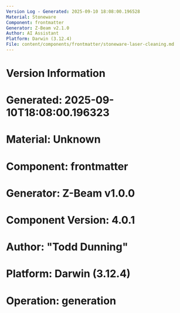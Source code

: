 ```yaml
---
Version Log - Generated: 2025-09-10 18:08:00.196528
Material: Stoneware
Component: frontmatter
Generator: Z-Beam v2.1.0
Author: AI Assistant
Platform: Darwin (3.12.4)
File: content/components/frontmatter/stoneware-laser-cleaning.md
---
```


# Version Information
# Generated: 2025-09-10T18:08:00.196323
# Material: Unknown
# Component: frontmatter
# Generator: Z-Beam v1.0.0
# Component Version: 4.0.1
# Author: "Todd Dunning"
# Platform: Darwin (3.12.4)
# Operation: generation
